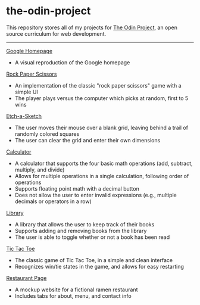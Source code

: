 # the-odin-project

This repository stores all of my projects for [The Odin Project](https://www.theodinproject.com/), an open source curriculum for web development.

---

[Google Homepage](https://jztang.github.io/the-odin-project/google-homepage/)
- A visual reproduction of the Google homepage

[Rock Paper Scissors](https://jztang.github.io/the-odin-project/rock-paper-scissors/)
- An implementation of the classic "rock paper scissors" game with a simple UI
- The player plays versus the computer which picks at random, first to 5 wins

[Etch-a-Sketch](https://jztang.github.io/the-odin-project/etch-a-sketch/)
- The user moves their mouse over a blank grid, leaving behind a trail of randomly colored squares
- The user can clear the grid and enter their own dimensions

[Calculator](https://jztang.github.io/the-odin-project/calculator/)
- A calculator that supports the four basic math operations (add, subtract, multiply, and divide)
- Allows for multiple operations in a single calculation, following order of operations
- Supports floating point math with a decimal button
- Does not allow the user to enter invalid expressions (e.g., multiple decimals or operators in a row)

[Library](https://jztang.github.io/the-odin-project/library/)
- A library that allows the user to keep track of their books
- Supports adding and removing books from the library
- The user is able to toggle whether or not a book has been read

[Tic Tac Toe](https://jztang.github.io/the-odin-project/tic-tac-toe/)
- The classic game of Tic Tac Toe, in a simple and clean interface
- Recognizes win/tie states in the game, and allows for easy restarting

[Restaurant Page](https://jztang.github.io/the-odin-project/restaurant-page/dist/)
- A mockup website for a fictional ramen restaurant
- Includes tabs for about, menu, and contact info